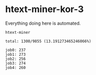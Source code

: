 # htext-miner-kor-3

Everything doing here is automated.

```
htext-miner

total: 1300/9855 (13.191273465246066%)

job0: 237
job1: 273
job2: 256
job3: 274
job4: 260
```